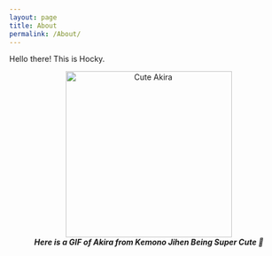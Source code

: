 ```yaml
---
layout: page
title: About
permalink: /About/
---
```


Hello there! This is Hocky.

<div align="center"><img src="../assets/images/Akira.gif" alt="Cute Akira" width="300"/><br> <b><i>Here is a GIF of Akira from Kemono Jihen Being Super Cute 🎀</i></b></div>
